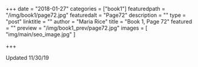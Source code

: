 +++
date = "2018-01-27"
categories = ["book1"]
featuredpath = "/img/book1/page72.jpg"
featuredalt = "Page72"
description = ""
type = "post"
linktitle = ""
author = "Maria Rice"
title = "Book 1, Page 72"
featured = ""
preview = "/img/book1_prev/page72.jpg"
images = [ "img/main/seo_image.jpg" ]

+++

Updated 11/30/19
